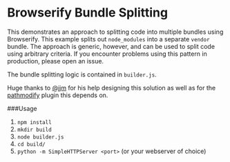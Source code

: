 # Browserify Bundle Splitting

This demonstrates an approach to splitting code into multiple bundles using Browserify. This example splits out `node_modules` into a separate `vendor` bundle. The approach is generic, however, and can be used to split code using arbitrary criteria. If you encounter problems using this pattern in production, please open an issue.

The bundle splitting logic is contained in `builder.js`.

Huge thanks to [@jjm](https://github.com/jmm) for his help designing this solution as well as for the [pathmodify](https://github.com/jmm/pathmodify) plugin this depends on.

###Usage
 1. `npm install`
 2. `mkdir build`
 3. `node builder.js`
 4. `cd build/`
 5. `python -m SimpleHTTPServer <port>` (or your webserver of choice)
